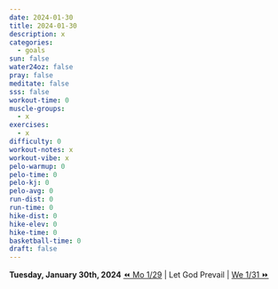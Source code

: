 ```yaml
---
date: 2024-01-30
title: 2024-01-30
description: x
categories:
  - goals
sun: false
water24oz: false
pray: false
meditate: false
sss: false
workout-time: 0
muscle-groups:
  - x
exercises:
  - x
difficulty: 0
workout-notes: x
workout-vibe: x
pelo-warmup: 0
pelo-time: 0
pelo-kj: 0
pelo-avg: 0
run-dist: 0
run-time: 0
hike-dist: 0
hike-elev: 0
hike-time: 0
basketball-time: 0
draft: false
---
```

**Tuesday, January 30th, 2024**
[⏪ Mo 1/29](goals/2024-01-29) | Let God Prevail | [We 1/31 ⏩](goals/2024-01-31)


